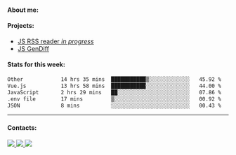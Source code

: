 #### About me:

#### Projects:
- [JS RSS reader *in progress*](https://github.com/GKoil/frontend-project-lvl3)
- [JS GenDiff](https://github.com/GKoil/GenDiff)

#### Stats for this week:
<!--START_SECTION:waka-->

```txt
Other            14 hrs 35 mins  ███████████▒░░░░░░░░░░░░░   45.92 %
Vue.js           13 hrs 58 mins  ███████████░░░░░░░░░░░░░░   44.00 %
JavaScript       2 hrs 29 mins   ██░░░░░░░░░░░░░░░░░░░░░░░   07.86 %
.env file        17 mins         ▒░░░░░░░░░░░░░░░░░░░░░░░░   00.92 %
JSON             8 mins          ░░░░░░░░░░░░░░░░░░░░░░░░░   00.43 %
```

<!--END_SECTION:waka-->
---
#### Contacts:

<a target='_blank' title='LinkedIn' href="https://www.linkedin.com/in/gkoil/">
  <img src="https://img.shields.io/badge/LinkedIn-0077B5?style=for-the-badge&logo=linkedin&logoColor=white" />
</a>
<a target='_blank' title='Telegram' href="https://t.me/gkoil">
  <img src="https://img.shields.io/badge/Telegram-2CA5E0?style=for-the-badge&logo=telegram&logoColor=white" />
</a>
<a target='_blank' title='Gmail' href="mailto: gk.grigorev@gmail.com">
  <img src="https://img.shields.io/badge/Gmail-D14836?style=for-the-badge&logo=gmail&logoColor=white" />
</a>

